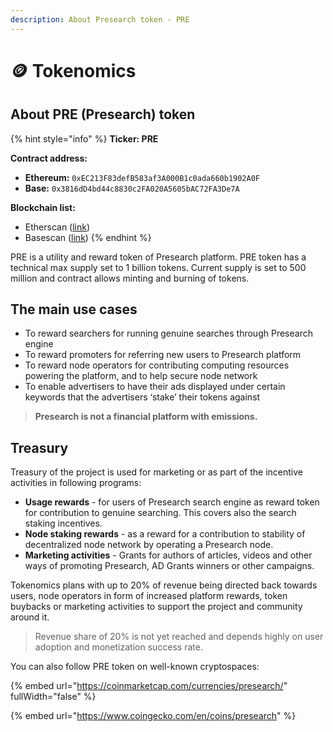 ```yaml
---
description: About Presearch token - PRE
---
```


# 🪙 Tokenomics

## About PRE (Presearch) token

{% hint style="info" %}
**Ticker: PRE**

**Contract address:**&#x20;

* **Ethereum:** `0xEC213F83defB583af3A000B1c0ada660b1902A0F`
* **Base:** `0x3816dD4bd44c8830c2FA020A5605bAC72FA3De7A`

**Blockchain list:**

* Etherscan ([link](https://etherscan.io/address/0xEC213F83defB583af3A000B1c0ada660b1902A0F))
* Basescan ([link](https://basescan.org/token/0x3816dd4bd44c8830c2fa020a5605bac72fa3de7a))
{% endhint %}

PRE is a utility and reward token of Presearch platform. PRE token has a technical max supply set to 1 billion tokens. Current supply is set to 500 million and contract allows minting and burning of tokens.

## **The main use cases**

* To reward searchers for running genuine searches through Presearch engine
* To reward promoters for referring new users to Presearch platform
* To reward node operators for contributing computing resources powering the platform, and to help secure node network
* To enable advertisers to have their ads displayed under certain keywords that the advertisers ‘stake’ their tokens against

> **Presearch is not a financial platform with emissions.**&#x20;

## Treasury

Treasury of the project is used for marketing or as part of the incentive activities in following programs:

* **Usage rewards** - for users of Presearch search engine as reward token for contribution to genuine searching. This covers also the search staking incentives.
* **Node staking rewards** - as a reward for a contribution to stability of decentralized node network by operating a Presearch node.
* **Marketing activities** - Grants for authors of articles, videos and other ways of promoting Presearch, AD Grants winners or other campaigns.

Tokenomics plans with up to 20% of revenue being directed back towards users, node operators in form of increased platform rewards, token buybacks or marketing activities to support the project and community around it.

> Revenue share of 20% is not yet reached and depends highly on user adoption and monetization success rate.

You can also follow PRE token on well-known cryptospaces:

{% embed url="https://coinmarketcap.com/currencies/presearch/" fullWidth="false" %}

{% embed url="https://www.coingecko.com/en/coins/presearch" %}

